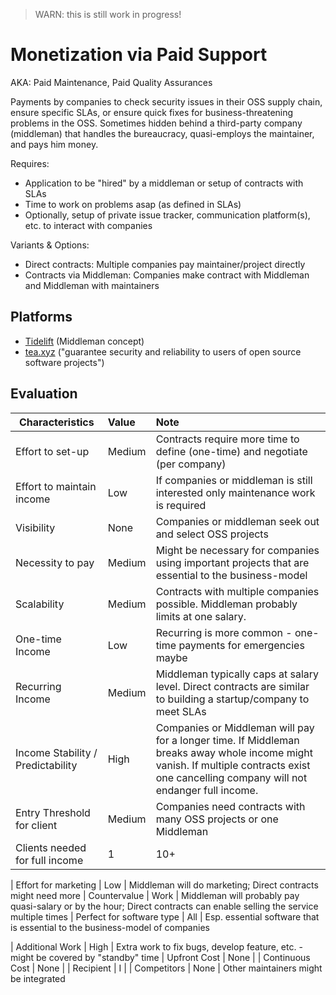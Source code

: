> WARN: this is still work in progress!

# Monetization via Paid Support
AKA: Paid Maintenance, Paid Quality Assurances

Payments by companies to check security issues in their OSS supply chain, ensure specific SLAs, or ensure quick fixes for business-threatening problems in the OSS. Sometimes hidden behind a third-party company (middleman) that handles the bureaucracy, quasi-employs the maintainer, and pays him money.

Requires:
* Application to be "hired" by a middleman or setup of contracts with SLAs
* Time to work on problems asap (as defined in SLAs)
* Optionally, setup of private issue tracker, communication platform(s), etc. to interact with companies

Variants & Options:
* Direct contracts: Multiple companies pay maintainer/project directly
* Contracts via Middleman: Companies make contract with Middleman and Middleman with maintainers

## Platforms
* [Tidelift](https://tidelift.com/) (Middleman concept)
* [tea.xyz](https://techcrunch.com/2022/03/23/open-source-project-tea-is-brew2-for-web3/)
("guarantee security and reliability to users of open source software projects")

## Evaluation

| Characteristics                   | Value  | Note |
| --------------------------------- |:------ |:---- |
| Effort to set-up                  | Medium | Contracts require more time to define (one-time) and negotiate (per company)
| Effort to maintain income         | Low    | If companies or middleman is still interested only maintenance work is required
| Visibility                        | None   | Companies or middleman seek out and select OSS projects
| Necessity to pay                  | Medium | Might be necessary for companies using important projects that are essential to the business-model 
| Scalability                       | Medium | Contracts with multiple companies possible. Middleman probably limits at one salary.
| One-time Income                   | Low    | Recurring is more common - one-time payments for emergencies maybe
| Recurring Income                  | Medium | Middleman typically caps at salary level. Direct contracts are similar to building a startup/company to meet SLAs
| Income Stability / Predictability | High   | Companies or Middleman will pay for a longer time. If Middleman breaks away whole income might vanish. If multiple contracts exist one cancelling company will not endanger full income.
| Entry Threshold for client        | Medium | Companies need contracts with many OSS projects or one Middleman
| Clients needed for full income    | 1 | 10+| One middleman or several companies; based on 5k USD (pre-Tax)

| Effort for marketing              | Low    | Middleman will do marketing; Direct contracts might need more
| Countervalue                      | Work   | Middleman will probably pay quasi-salary or by the hour; Direct contracts can enable selling the service multiple times
| Perfect for software type         | All    | Esp. essential software that is essential to the business-model of companies

| Additional Work                   | High   | Extra work to fix bugs, develop feature, etc. - might be covered by "standby" time
| Upfront Cost                      | None   | 
| Continuous Cost                   | None   | 
| Recipient                         | I      | 
| Competitors                       | None   | Other maintainers might be integrated
